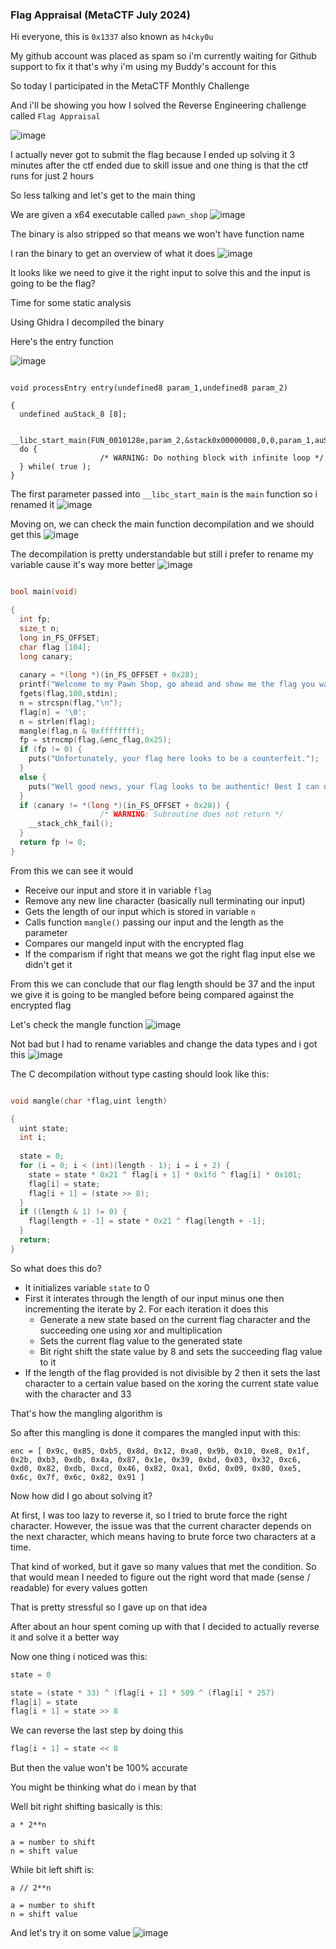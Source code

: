 <h3> Flag Appraisal (MetaCTF July 2024) </h3>

Hi everyone, this is `0x1337` also known as `h4cky0u`

My github account was placed as spam so i'm currently waiting for Github support to fix it that's why i'm using my Buddy's account for this

So today I participated in the MetaCTF Monthly Challenge

And i'll be showing you how I solved the Reverse Engineering challenge called `Flag Appraisal`

![image](https://github.com/user-attachments/assets/84925ab1-e5a8-4afc-8170-ee3c8ffe0b53)

I actually never got to submit the flag because I ended up solving it 3 minutes after the ctf ended due to skill issue and one thing is that the ctf runs for just 2 hours

So less talking and let's get to the main thing

We are given a x64 executable called `pawn_shop`
![image](https://github.com/user-attachments/assets/d05a6885-6700-4192-94f3-abc1462e4e38)

The binary is also stripped so that means we won't have function name 

I ran the binary to get an overview of what it does
![image](https://github.com/user-attachments/assets/ed3a1f37-d643-45ed-aab6-1c4925dc4dcd)

It looks like we need to give it the right input to solve this and the input is going to be the flag?

Time for some static analysis

Using Ghidra I decompiled the binary

Here's the entry function

![image](https://github.com/user-attachments/assets/e3d81089-dcda-4b4e-9e1c-334b15ffc60a)

```

void processEntry entry(undefined8 param_1,undefined8 param_2)

{
  undefined auStack_8 [8];
  
  __libc_start_main(FUN_0010128e,param_2,&stack0x00000008,0,0,param_1,auStack_8);
  do {
                    /* WARNING: Do nothing block with infinite loop */
  } while( true );
}
```

The first parameter passed into `__libc_start_main` is the `main` function so i renamed it
![image](https://github.com/user-attachments/assets/78f82e66-ab68-4f58-8010-4eacf1d7b9a4)

Moving on, we can check the main function decompilation and we should get this
![image](https://github.com/user-attachments/assets/2ba95576-97ff-41ab-bb20-75807e848fa3)

The decompilation is pretty understandable but still i prefer to rename my variable cause it's way more better
![image](https://github.com/user-attachments/assets/a62c0a12-4450-4dbc-a946-9bf861af73bc)

```c

bool main(void)

{
  int fp;
  size_t n;
  long in_FS_OFFSET;
  char flag [104];
  long canary;
  
  canary = *(long *)(in_FS_OFFSET + 0x28);
  printf("Welcome to my Pawn Shop, go ahead and show me the flag you want appraised: ");
  fgets(flag,100,stdin);
  n = strcspn(flag,"\n");
  flag[n] = '\0';
  n = strlen(flag);
  mangle(flag,n & 0xffffffff);
  fp = strncmp(flag,&enc_flag,0x25);
  if (fp != 0) {
    puts("Unfortunately, your flag here looks to be a counterfeit.");
  }
  else {
    puts("Well good news, your flag looks to be authentic! Best I can do is $2.");
  }
  if (canary != *(long *)(in_FS_OFFSET + 0x28)) {
                    /* WARNING: Subroutine does not return */
    __stack_chk_fail();
  }
  return fp != 0;
}
```

From this we can see it would
- Receive our input and store it in variable `flag`
- Remove any new line character (basically null terminating our input)
- Gets the length of our input which is stored in variable `n`
- Calls function `mangle()` passing our input and the length as the parameter
- Compares our mangeld input with the encrypted flag
- If the comparism if right that means we got the right flag input else we didn't get it

From this we can conclude that our flag length should be 37 and the input we give it is going to be mangled before being compared against the encrypted flag

Let's check the mangle function
![image](https://github.com/user-attachments/assets/85ddf378-c532-438f-be64-cfbe0ab28804)

Not bad but I had to rename variables and change the data types and i got this
![image](https://github.com/user-attachments/assets/d3b6a4e3-2ed2-4e4f-85f0-02f3d3b97252)

The C decompilation without type casting should look like this:

```c

void mangle(char *flag,uint length)

{
  uint state;
  int i;
  
  state = 0;
  for (i = 0; i < (int)(length - 1); i = i + 2) {
    state = state * 0x21 ^ flag[i + 1] * 0x1fd ^ flag[i] * 0x101;
    flag[i] = state;
    flag[i + 1] = (state >> 8);
  }
  if ((length & 1) != 0) {
    flag[length + -1] = state * 0x21 ^ flag[length + -1];
  }
  return;
}
```

So what does this do?

- It initializes variable `state` to 0
- First it interates through the length of our input minus one then incrementing the iterate by 2. For each iteration it does this
    - Generate a new state based on the current flag character and the succeeding one using xor and multiplication
    - Sets the current flag value to the generated state
    - Bit right shift the state value by 8 and sets the succeeding flag value to it
- If the length of the flag provided is not divisible by 2 then it sets the last character to a certain value based on the xoring the current state value with the character and 33


That's how the mangling algorithm is

So after this mangling is done it compares the mangled input with this:

```
enc = [ 0x9c, 0x85, 0xb5, 0x8d, 0x12, 0xa0, 0x9b, 0x10, 0xe8, 0x1f, 0x2b, 0xb3, 0xdb, 0x4a, 0x87, 0x1e, 0x39, 0xbd, 0x03, 0x32, 0xc6, 0xd0, 0x82, 0xdb, 0xcd, 0x46, 0x82, 0xa1, 0x6d, 0x09, 0x80, 0xe5, 0x6c, 0x7f, 0x6c, 0x82, 0x91 ]
```

Now how did I go about solving it?

At first, I was too lazy to reverse it, so I tried to brute force the right character. However, the issue was that the current character depends on the next character, which means having to brute force two characters at a time.

That kind of worked, but it gave so many values that met the condition. So that would mean I needed to figure out the right word that made (sense / readable) for every values gotten

That is pretty stressful so I gave up on that idea

After about an hour spent coming up with that I decided to actually reverse it and solve it a better way

Now one thing i noticed was this:

```c
state = 0

state = (state * 33) ^ (flag[i + 1] * 509 ^ (flag[i] * 257)
flag[i] = state
flag[i + 1] = state >> 8
```

We can reverse the last step by doing this

```c
flag[i + 1] = state << 8
```

But then the value won't be 100% accurate

You might be thinking what do i mean by that

Well bit right shifting basically is this:

```
a * 2**n

a = number to shift
n = shift value
```

While bit left shift is:

```
a // 2**n

a = number to shift
n = shift value
```

And let's try it on some value
![image](https://github.com/user-attachments/assets/a7975969-ca90-486c-9e76-6f502841be13)











































